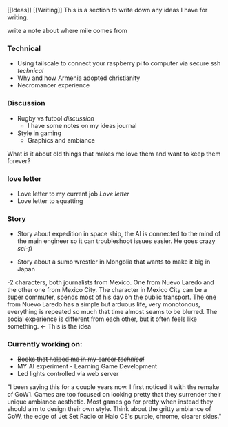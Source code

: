 [[Ideas]] [[Writing]]
This is a section to write down any ideas I have for writing. 

write a note about where mile comes from

### Technical

- Using tailscale to connect your raspberry pi to computer via secure ssh *technical*
- Why and how Armenia adopted christianity 
- Necromancer experience 
### Discussion
- Rugby vs futbol *discussion*
	- I have some notes on my ideas journal
- Style in gaming 
	- Graphics and ambiance

What is it about old things that makes me love them and want to keep them forever? 

### love letter
- Love letter to my current job *Love letter*
- Love letter to squatting 

### Story
- Story about expedition in space ship, the AI is connected to the mind of the main engineer so it can troubleshoot issues easier. He goes crazy *sci-fi*

- Story about a sumo wrestler in Mongolia that wants to make it big in Japan

-2 characters, both journalists from Mexico. One from Nuevo Laredo and the other one from Mexico City. The character in Mexico City can be a super commuter, spends most of his day on the public transport. The one from Nuevo Laredo has a simple but arduous life, very monotonous, everything is repeated so much that time almost seams to be blurred. The social experience is different from each other, but it often feels like something. <- This is the idea


### Currently working on:
- ~~Books that helped me in my career *technical*~~
- MY AI experiment - Learning Game Development
- Led lights controlled via web server 


"I been saying this for a couple years now. I first noticed it with the remake of GoW1. Games are too focused on looking pretty that they surrender their unique ambiance aesthetic. Most games go for pretty when instead they should aim to design their own style. Think about the gritty ambiance of GoW, the edge of Jet Set Radio or Halo CE's purple, chrome, clearer skies."